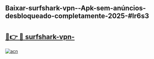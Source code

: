 ## Baixar-surfshark-vpn--Apk-sem-anúncios-desbloqueado-completamente-2025-#lr6s3

# <h2><a href="https://ainizakaria.my?title=surfshark-vpn-&ref=20M">🔗👉 🔴 surfshark-vpn-</a></h2>

[![acn](https://github.com/user-attachments/assets/0f9c940e-d8b0-45ae-aac7-cd30a18b3e1c)](https://ainizakaria.my?title=surfshark-vpn-&ref=20M)

